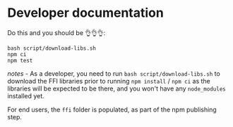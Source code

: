 # Developer documentation

Do this and you should be 👌👌👌:

```
bash script/download-libs.sh
npm ci
npm test
```


_notes_ - As a developer, you need to run `bash script/download-libs.sh` to download the FFI libraries prior to running `npm install` / `npm ci` as the libraries will be expected to be there, and you won't have any `node_modules` installed yet.

For end users, the `ffi` folder is populated, as part of the npm publishing step.